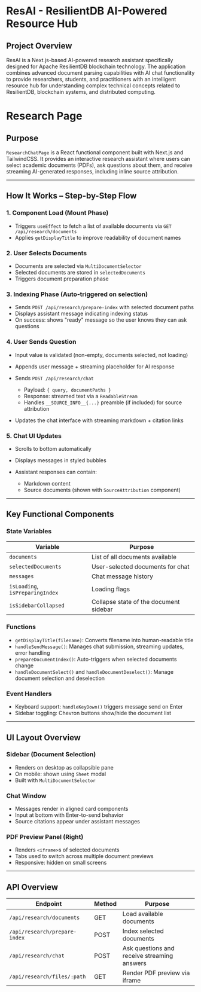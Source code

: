 # ResAI - ResilientDB AI-Powered Resource Hub

## Project Overview

ResAI is a Next.js-based AI-powered research assistant specifically designed for Apache ResilientDB blockchain technology. The application combines advanced document parsing capabilities with AI chat functionality to provide researchers, students, and practitioners with an intelligent resource hub for understanding complex technical concepts related to ResilientDB, blockchain systems, and distributed computing.

# Research Page

## Purpose

`ResearchChatPage` is a React functional component built with Next.js and TailwindCSS. It provides an interactive research assistant where users can select academic documents (PDFs), ask questions about them, and receive streaming AI-generated responses, including inline source attribution.

---

## How It Works – Step-by-Step Flow

### 1. **Component Load (Mount Phase)**

* Triggers `useEffect` to fetch a list of available documents via `GET /api/research/documents`
* Applies `getDisplayTitle` to improve readability of document names

### 2. **User Selects Documents**

* Documents are selected via `MultiDocumentSelector`
* Selected documents are stored in `selectedDocuments`
* Triggers document preparation phase

### 3. **Indexing Phase** (Auto-triggered on selection)

* Sends `POST /api/research/prepare-index` with selected document paths
* Displays assistant message indicating indexing status
* On success: shows "ready" message so the user knows they can ask questions

### 4. **User Sends Question**

* Input value is validated (non-empty, documents selected, not loading)
* Appends user message + streaming placeholder for AI response
* Sends `POST /api/research/chat`

  * Payload: `{ query, documentPaths }`
  * Response: streamed text via a `ReadableStream`
  * Handles `__SOURCE_INFO__{...}` preamble (if included) for source attribution
* Updates the chat interface with streaming markdown + citation links

### 5. **Chat UI Updates**

* Scrolls to bottom automatically
* Displays messages in styled bubbles
* Assistant responses can contain:

  * Markdown content
  * Source documents (shown with `SourceAttribution` component)

---

## Key Functional Components

### State Variables

| Variable                        | Purpose                                |
| ------------------------------- | -------------------------------------- |
| `documents`                     | List of all documents available        |
| `selectedDocuments`             | User-selected documents for chat       |
| `messages`                      | Chat message history                   |
| `isLoading`, `isPreparingIndex` | Loading flags                          |
| `isSidebarCollapsed`            | Collapse state of the document sidebar |

### Functions

* `getDisplayTitle(filename)`: Converts filename into human-readable title
* `handleSendMessage()`: Manages chat submission, streaming updates, error handling
* `prepareDocumentIndex()`: Auto-triggers when selected documents change
* `handleDocumentSelect()` and `handleDocumentDeselect()`:
  Manage document selection and deselection

### Event Handlers

* Keyboard support: `handleKeyDown()` triggers message send on Enter
* Sidebar toggling: Chevron buttons show/hide the document list

---

## UI Layout Overview

### Sidebar (Document Selection)

* Renders on desktop as collapsible pane
* On mobile: shown using `Sheet` modal
* Built with `MultiDocumentSelector`

### Chat Window

* Messages render in aligned card components
* Input at bottom with Enter-to-send behavior
* Source citations appear under assistant messages

### PDF Preview Panel (Right)

* Renders `<iframe>`s of selected documents
* Tabs used to switch across multiple document previews
* Responsive: hidden on small screens

---

## API Overview

| Endpoint                      | Method | Purpose                                     |
| ----------------------------- | ------ | ------------------------------------------- |
| `/api/research/documents`     | GET    | Load available documents                    |
| `/api/research/prepare-index` | POST   | Index selected documents                    |
| `/api/research/chat`          | POST   | Ask questions and receive streaming answers |
| `/api/research/files/:path`   | GET    | Render PDF preview via iframe               |



